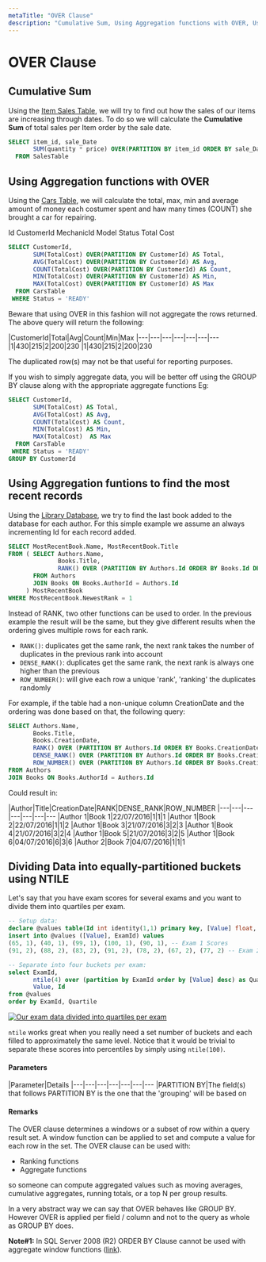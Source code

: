 ```yaml
---
metaTitle: "OVER Clause"
description: "Cumulative Sum, Using Aggregation functions with OVER, Using Aggregation funtions to find the most recent records, Dividing Data into equally-partitioned buckets using NTILE"
---
```


# OVER Clause



## Cumulative Sum


Using the [Item Sales Table](http://stackoverflow.com/documentation/sql/280/example-database/1016/cars-table#t=201604051713005624555), we will try to find out how the sales of our items are increasing through dates. To do so we will calculate the **Cumulative Sum** of total sales per Item order by the sale date.

```sql
SELECT item_id, sale_Date 
       SUM(quantity * price) OVER(PARTITION BY item_id ORDER BY sale_Date ROWS BETWEEN UNBOUNDED PRECEDING) AS SalesTotal
  FROM SalesTable

```



## Using Aggregation functions with OVER


Using the [Cars Table](http://stackoverflow.com/documentation/sql/280/example-database/1016/cars-table#t=201604051640186575813), we will calculate the total, max, min and average amount of money each costumer spent and haw many times (COUNT) she brought a car for repairing.

Id    CustomerId    MechanicId    Model    Status    Total Cost

```sql
SELECT CustomerId,  
       SUM(TotalCost) OVER(PARTITION BY CustomerId) AS Total,
       AVG(TotalCost) OVER(PARTITION BY CustomerId) AS Avg,
       COUNT(TotalCost) OVER(PARTITION BY CustomerId) AS Count,
       MIN(TotalCost) OVER(PARTITION BY CustomerId) AS Min,
       MAX(TotalCost) OVER(PARTITION BY CustomerId) AS Max
  FROM CarsTable
 WHERE Status = 'READY'

```

Beware that using OVER in this fashion will not aggregate the rows returned. The above query will return the following:

|CustomerId|Total|Avg|Count|Min|Max
|---|---|---|---|---|---|---
|1|430|215|2|200|230
|1|430|215|2|200|230

The duplicated row(s) may not be that useful for reporting purposes.

If you wish to simply aggregate data, you will be better off using the GROUP BY clause along with the appropriate aggregate functions Eg:

```sql
SELECT CustomerId,  
       SUM(TotalCost) AS Total,
       AVG(TotalCost) AS Avg,
       COUNT(TotalCost) AS Count,
       MIN(TotalCost) AS Min,
       MAX(TotalCost)  AS Max
  FROM CarsTable
 WHERE Status = 'READY'
GROUP BY CustomerId

```



## Using Aggregation funtions to find the most recent records


Using the [Library Database](http://stackoverflow.com/documentation/sql/280/example-databases/4978/library-database#t=201607221318512510656), we try to find the last book added to the database for each author. For this simple example we assume an always incrementing Id for each record added.

```sql
SELECT MostRecentBook.Name, MostRecentBook.Title
FROM ( SELECT Authors.Name,
              Books.Title,
              RANK() OVER (PARTITION BY Authors.Id ORDER BY Books.Id DESC) AS NewestRank
       FROM Authors
       JOIN Books ON Books.AuthorId = Authors.Id
     ) MostRecentBook
WHERE MostRecentBook.NewestRank = 1

```

Instead of RANK, two other functions can be used to order. In the previous example the result will be the same, but they give different results when the ordering gives multiple rows for each rank.

- `RANK()`: duplicates get the same rank, the next rank takes the number of duplicates in the previous rank into account
- `DENSE_RANK()`: duplicates get the same rank, the next rank is always one higher than the previous
- `ROW_NUMBER()`: will give each row a unique 'rank', 'ranking' the duplicates randomly

For example, if the table had a non-unique column CreationDate and the ordering was done based on that, the following query:

```sql
SELECT Authors.Name,
       Books.Title,
       Books.CreationDate,
       RANK() OVER (PARTITION BY Authors.Id ORDER BY Books.CreationDate DESC) AS RANK,
       DENSE_RANK() OVER (PARTITION BY Authors.Id ORDER BY Books.CreationDate DESC) AS DENSE_RANK,
       ROW_NUMBER() OVER (PARTITION BY Authors.Id ORDER BY Books.CreationDate DESC) AS ROW_NUMBER,
FROM Authors
JOIN Books ON Books.AuthorId = Authors.Id

```

Could result in:

|Author|Title|CreationDate|RANK|DENSE_RANK|ROW_NUMBER
|---|---|---|---|---|---|---
|Author 1|Book 1|22/07/2016|1|1|1
|Author 1|Book 2|22/07/2016|1|1|2
|Author 1|Book 3|21/07/2016|3|2|3
|Author 1|Book 4|21/07/2016|3|2|4
|Author 1|Book 5|21/07/2016|3|2|5
|Author 1|Book 6|04/07/2016|6|3|6
|Author 2|Book 7|04/07/2016|1|1|1



## Dividing Data into equally-partitioned buckets using NTILE


Let's say that you have exam scores for several exams and you want to divide them into quartiles per exam.

```sql
-- Setup data:
declare @values table(Id int identity(1,1) primary key, [Value] float, ExamId int)
insert into @values ([Value], ExamId) values
(65, 1), (40, 1), (99, 1), (100, 1), (90, 1), -- Exam 1 Scores
(91, 2), (88, 2), (83, 2), (91, 2), (78, 2), (67, 2), (77, 2) -- Exam 2 Scores

-- Separate into four buckets per exam:
select ExamId, 
       ntile(4) over (partition by ExamId order by [Value] desc) as Quartile, 
       Value, Id 
from @values 
order by ExamId, Quartile

```

[<img src="https://i.stack.imgur.com/jJfx2.png" alt="Our exam data divided into quartiles per exam" />](https://i.stack.imgur.com/jJfx2.png)

`ntile` works great when you really need a set number of buckets and each filled to approximately the same level.  Notice that it would be trivial to separate these scores into percentiles by simply using `ntile(100)`.



#### Parameters


|Parameter|Details
|---|---|---|---|---|---|---
|PARTITION BY|The field(s) that follows PARTITION BY is the one that the 'grouping' will be based on



#### Remarks


The OVER clause determines a windows or a subset of row within a query result set. A window function can be applied to set and compute a value for each row in the set. The OVER clause can be used with:

- Ranking functions
- Aggregate functions

so someone can compute aggregated values such as moving averages, cumulative aggregates, running totals, or a top N per group results.

In a very abstract way we can say that OVER behaves like GROUP BY. However OVER is applied per field / column and not to the query as whole as GROUP BY does.

**Note#1:** In SQL Server 2008 (R2) ORDER BY Clause cannot be used with aggregate window functions ([link](https://msdn.microsoft.com/en-us/library/ms189461(v=sql.105).aspx)).

